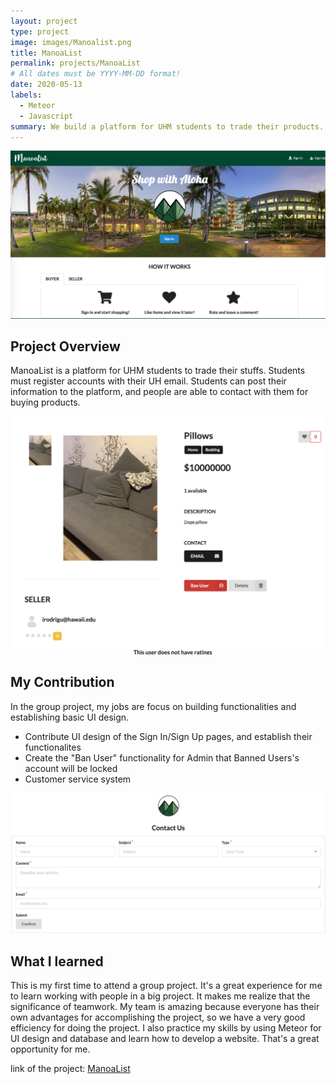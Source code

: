 ```yaml
---
layout: project
type: project
image: images/Manoalist.png
title: ManoaList
permalink: projects/ManoaList
# All dates must be YYYY-MM-DD format!
date: 2020-05-13
labels:
  - Meteor
  - Javascript
summary: We build a platform for UHM students to trade their products.
---
```

<div class="ui images">
  
  <img class="ui big right image" src="../images/Manoahomepage.png">
</div>
<h2 id="project-overview">Project Overview</h2>
ManoaList is a platform for UHM students to trade their stuffs. Students must register accounts with their UH email. Students can post their information to the platform, and people are able to contact with them for buying products.

<p><img class="ui large image" src="../images/Manoaitem.png" alt="item" /></p>

<h2 id="Contribution">My Contribution</h2>
In the group project, my jobs are focus on building functionalities and establishing basic UI design.
<ul>
  <li>Contribute UI design of the Sign In/Sign Up pages, and establish their functionalites</li>
  <li>Create the "Ban User" functionality for Admin that Banned Users's account will be locked</li>
  <li>Customer service system</li>
</ul>

<p><img class="ui large image" src="../images/Manoacontact.png" alt="contact" /></p>

<h2 id="experience">What I learned</h2>
This is my first time to attend a group project. It's a great experience for me to learn working with people in a big project. It makes me realize that the significance of teamwork. My team is amazing because everyone has their own advantages for accomplishing the project, so we have a very good efficiency for doing the project.
I also practice my skills by using Meteor for UI design and database and learn how to develop a website. That's a great opportunity for me. 

link of the project: <a href="https://github.com/manoalist/manoalist"><i class="large github icon"></i>ManoaList</a>
